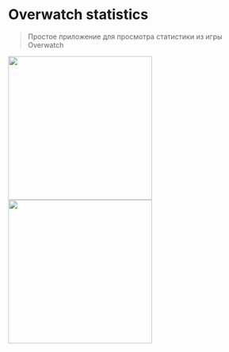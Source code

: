 # Overwatch statistics

> Простое приложение для просмотра статистики из игры Overwatch

<div style="text-align:center"></div>

<div>
<img height="290" src="https://i.ibb.co/MNd60GT/Simulator-Screen-Shot-i-Phone-12-2022-01-15-at-16-10-00.png">
<img height="290" src="https://i.ibb.co/8bzS643/Simulator-Screen-Shot-i-Phone-12-2022-01-15-at-16-11-27.png">
</div>

